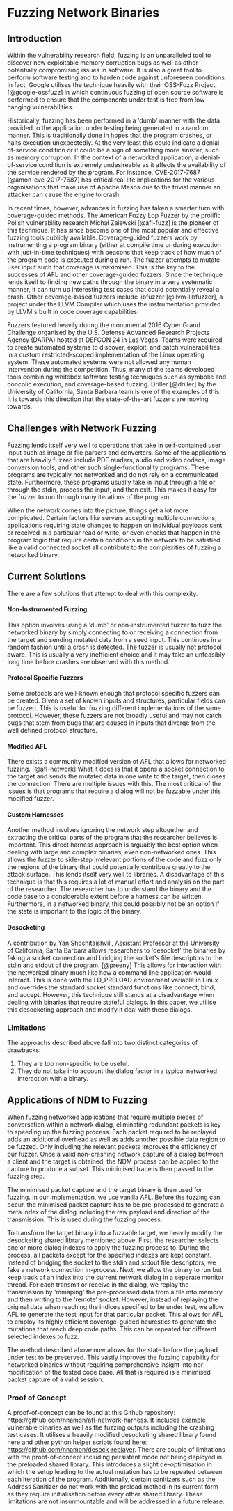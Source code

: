 # Fuzzing Network Binaries

## Introduction

Within the vulnerability research field, fuzzing is an unparalleled tool to
discover new exploitable memory corruption bugs as well as other potentially
compromising issues in software. It is also a great tool to perform software
testing and to harden code against unforeseen conditions. In fact, Google
utilises the technique heavily with their OSS-Fuzz Project, [@google-ossfuzz] in
which continuous fuzzing of open source software is performed to ensure that
the components under test is free from low-hanging vulnerabilities.

Historically, fuzzing has been performed in a 'dumb' manner with the data
provided to the application under testing being generated in a random manner.
This is traditionally done in hopes that the program crashes, or halts
execution unexpectedly. At the very least this could indicate a
denial-of-service condition or it could be a sign of something more sinister,
such as memory corruption. In the context of a networked application, a
denial-of-service condition is extremely undesireable as it affects the
availability of the service rendered by the program. For instance,
CVE-2017-7687 [@amon-cve-2017-7687] has critical real life implications for the
various organisations that make use of Apache Mesos due to the trivial manner
an attacker can cause the engine to crash.

In recent times, however, advances in fuzzing has taken a smarter turn with
coverage-guided methods. The American Fuzzy Lop Fuzzer by the prolific Polish
vulnerability research Michał Zalewski [@afl-fuzz] is the pioneer of this
technique. It has since become one of the most popular and effective fuzzing
tools publicly available. Coverage-guided fuzzers work by instrumenting a
program binary (either at compile time or during execution with just-in-time
techniques) with beacons that keep track of how much of the program code is
executed during a run. The fuzzer attempts to mutate user input such that
coverage is maximised. This is the key to the successes of AFL and other
coverage-guided fuzzers. Since the technique lends itself to finding new paths
through the binary in a very systematic manner, it can turn up interesting test
cases that could potentially reveal a crash. Other coverage-based fuzzers
include libfuzzer [@llvm-libfuzzer], a project under the LLVM Compiler which
uses the instrumentation provided by LLVM's built in code coverage
capabilities.

Fuzzers featured heavily during the monumental 2016 Cyber Grand Challenge
organised by the U.S. Defense Advanced Research Projects Agency (DARPA) hosted
at DEFCON 24 in Las Vegas. Teams were required to create automated systems to
discover, exploit, and patch vulnerabilities in a custom restricted-scoped
implementation of the Linux operating system. These automated systems were not
allowed any human intervention during the competition. Thus, many of the teams
developed tools combining whitebox software testing techniques such as symbolic
and concolic execution, and coverage-based fuzzing. Driller [@driller] by the
University of California, Santa Barbara team is one of the examples of this. It
is towards this direction that the state-of-the-art fuzzers are moving towards.

## Challenges with Network Fuzzing

Fuzzing lends itself very well to operations that take in self-contained user
input such as image or file parsers and converters. Some of the applications
that are heavily fuzzed include PDF readers, audio and video codecs, image
conversion tools, and other such single-functionality programs. These programs
are typically not networked and do not rely on a communicated state.
Furthermore, these programs usually take in input through a file or through the
stdin, process the input, and then exit. This makes it easy for the fuzzer to
run through many iterations of the program.

When the network comes into the picture, things get a lot more complicated.
Certain factors like servers accepting multiple connections, applications
requiring state changes to happen on individual payloads sent or received in a
particular read or write, or even checks that happen in the program logic that
require certain conditions in the network to be satisfied like a valid
connected socket all contribute to the complexities of fuzzing a networked
binary.

## Current Solutions

There are a few solutions that attempt to deal with this complexity.

#### Non-Instrumented Fuzzing

This option involves using a 'dumb' or non-instrumented fuzzer to fuzz the
networked binary by simply connecting to or receiving a connection from the
target and sending mutated data from a seed input. This continues in a random
fashion until a crash is detected. The fuzzer is usually not protocol aware.
This is usually a very inefficient choice and it may take an unfeasibly long
time before crashes are observed with this method.

#### Protocol Specific Fuzzers

Some protocols are well-known enough that protocol specific fuzzers can be
created. Given a set of known inputs and structures, particular fields can be
fuzzed. This is useful for fuzzing different implementations of the same
protocol. However, these fuzzers are not broadly useful and may not catch bugs
that stem from bugs that are caused in inputs that diverge from the well
defined protocol structure.

#### Modified AFL

There exists a community modified version of AFL that allows for networked
fuzzing. [@afl-network] What it does is that it opens a socket connection to
the target and sends the mutated data in one write to the target, then closes
the connection. There are multiple issues with this. The most critical of the
issues is that programs that require a dialog will not be fuzzable under this
modified fuzzer.

#### Custom Harnesses

Another method involves ignoring the network step altogether and extracting the
critical parts of the program that the researcher believes is important. This
direct harness approach is arguably the best option when dealing with large and
complex binaries, even non-networked ones. This allows the fuzzer to side-step
irrelevant portions of the code and fuzz only the regions of the binary that
could potentially contribute greatly to the attack surface. This lends itself
very well to libraries. A disadvantage of this technique is that this requires a
lot of manual effort and analysis on the part of the researcher. The researcher
has to understand the binary and the code base to a considerable extent before
a harness can be written. Furthermore, in a networked binary, this could
possibly not be an option if the state is important to the logic of the binary.

#### Desocketing

A contribution by Yan Shoshitaishvili, Assistant Professor at the University of
California, Santa Barbara allows researchers to 'desocket' the binaries by
faking a socket connection and bridging the socket's file descriptors to the
stdin and stdout of the program. [@preeny] This allows for interaction with the
networked binary much like how a command line application would interact.
This is done with the LD\_PRELOAD environment variable in Linux and overrides
the standard socket standard functions like connect, bind, and accept. However,
this technique still stands at a disadvantage when dealing with binaries that
require stateful dialogs. In this paper, we utilise this desocketing approach
and modify it deal with these dialogs.

### Limitations

The approachs described above fall into two distinct categories of drawbacks:

1. They are too non-specific to be useful.
2. They do not take into account the dialog factor in a typical networked
   interaction with a binary.

## Applications of NDM to Fuzzing

When fuzzing networked applications that require multiple pieces of
conversation within a network dialog, eliminating redundant packets is key to
speeding up the fuzzing process. Each packet required to be replayed adds an
additional overhead as well as adds another possible data region to be fuzzed.
Only including the relevant packets improves the efficiency of our fuzzer. Once
a valid non-crashing network capture of a dialog between a client and the
target is obtained, the NDM process can be applied to the capture to produce a
subset. This minimised trace is then passed to the fuzzing step.

The minimised packet capture and the target binary is then used for fuzzing. In
our implementation, we use vanilla AFL. Before the fuzzing can occur, the
minimised packet capture has to be pre-processed to generate a meta index of
the dialog including the raw payload and direction of the transmission. This is
used during the fuzzing process.

To transform the target binary into a fuzzable target, we heavily modify the
desocketing shared library mentioned above.  First, the researcher selects one
or more dialog indexes to apply the fuzzing process to. During the process, all
packets except for the specified indexes are kept constant. Instead of bridging
the socket to the stdin and stdout file descriptors, we fake a network
connection in-process. Next, we allow the binary to run but keep track of an
index into the current network dialog in a seperate monitor thread. For each
transmit or receive in the dialog, we replay the transmission by 'mmaping' the
pre-processed data from a file into memory and then writing to the 'remote'
socket. However, instead of replaying the original data when reaching the
indices specified to be under test, we allow AFL to generate the test input for
that particular packet. This allows for AFL to employ its highly efficient
coverage-guided heurestics to generate the mutations that reach deep code
paths. This can be repeated for different selected indexes to fuzz.

The method described above now allows for the state before the payload under
test to be preserved. This vastly improves the fuzzing capability for networked
binaries without requiring comprehensive insight into nor modification of the
tested code base. All that is required is a minimised packet capture of a valid
session.

### Proof of Concept

A proof-of-concept can be found at this Github repository:
https://github.com/nnamon/afl-network-harness. It includes example vulnerable
binaries as well as the fuzzing outputs including the crashing test cases. It
utilises a heavily modified desocketing shared library found here and other
python helper scripts found here: https://github.com/nnamon/desock-replayer.
There are couple of limitations with the proof-of-concept including persistent
mode not being deployed in the preloaded shared library. This introduces a
slight de-optimisation in which the setup leading to the actual mutation has to
be repeated between each iteration of the program. Additionally, certain
sanitizers such as the Address Sanitizer do not work with the preload method in
its current form as they require initialisation before every other shared
library. These limitations are not insurmountable and will be addressed in a
future release.


